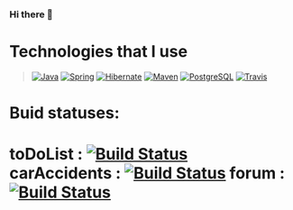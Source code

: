 ### Hi there 👋

# Technologies that I use

<blockquote>
<p><a target="_blank" rel="noopener noreferrer" href="https://camo.githubusercontent.com/22f7126df1dffab378e3330e065fa7548f49473ac679b7932ac2e2b1b93e17c6/68747470733a2f2f696d672e736869656c64732e696f2f62616467652f4a6176612d253345253344253230382d6f72616e6765"><img src="https://camo.githubusercontent.com/22f7126df1dffab378e3330e065fa7548f49473ac679b7932ac2e2b1b93e17c6/68747470733a2f2f696d672e736869656c64732e696f2f62616467652f4a6176612d253345253344253230382d6f72616e6765" alt="Java" data-canonical-src="https://img.shields.io/badge/Java-%3E%3D%208-orange" style="max-width:100%;"></a>
<a target="_blank" rel="noopener noreferrer" href="https://camo.githubusercontent.com/9fc04526c2f5222e3abeda6fe6cad6cdf4647d7af3d0913495ab2ecb5533f847/68747470733a2f2f696d672e736869656c64732e696f2f62616467652f537072696e672d253345253344253230352e302d677265656e"><img src="https://camo.githubusercontent.com/9fc04526c2f5222e3abeda6fe6cad6cdf4647d7af3d0913495ab2ecb5533f847/68747470733a2f2f696d672e736869656c64732e696f2f62616467652f537072696e672d253345253344253230352e302d677265656e" alt="Spring" data-canonical-src="https://img.shields.io/badge/Spring-%3E%3D%205.0-green" style="max-width:100%;"></a>
<a target="_blank" rel="noopener noreferrer" href="https://camo.githubusercontent.com/4fa0c04604af1f8bc2d8de18bb9b0100f7a45a994df212097047e28fbf29e66a/68747470733a2f2f696d672e736869656c64732e696f2f62616467652f48696265726e6174652d253345253344253230352e302d79656c6c6f77"><img src="https://camo.githubusercontent.com/4fa0c04604af1f8bc2d8de18bb9b0100f7a45a994df212097047e28fbf29e66a/68747470733a2f2f696d672e736869656c64732e696f2f62616467652f48696265726e6174652d253345253344253230352e302d79656c6c6f77" alt="Hibernate" data-canonical-src="https://img.shields.io/badge/Hibernate-%3E%3D%205.0-yellow" style="max-width:100%;"></a>
<a target="_blank" rel="noopener noreferrer" href="https://camo.githubusercontent.com/4886da20dce958a98bc852be5386f2a973f771ee4378bfdc4d2006e3bf3988af/68747470733a2f2f696d672e736869656c64732e696f2f62616467652f4d6176656e2d332d726564"><img src="https://camo.githubusercontent.com/4886da20dce958a98bc852be5386f2a973f771ee4378bfdc4d2006e3bf3988af/68747470733a2f2f696d672e736869656c64732e696f2f62616467652f4d6176656e2d332d726564" alt="Maven" data-canonical-src="https://img.shields.io/badge/Maven-3-red" style="max-width:100%;"></a>
<a target="_blank" rel="noopener noreferrer" href="https://camo.githubusercontent.com/054130fd061a76727e34edc657039b84da03dcc1e0155cc943c2becc11a00e0c/68747470733a2f2f696d672e736869656c64732e696f2f62616467652f506f737467726553514c2d253345253344253230392d626c7565"><img src="https://camo.githubusercontent.com/054130fd061a76727e34edc657039b84da03dcc1e0155cc943c2becc11a00e0c/68747470733a2f2f696d672e736869656c64732e696f2f62616467652f506f737467726553514c2d253345253344253230392d626c7565" alt="PostgreSQL" data-canonical-src="https://img.shields.io/badge/PostgreSQL-%3E%3D%209-blue" style="max-width:100%;"></a>
<a target="_blank" rel="noopener noreferrer" href="https://camo.githubusercontent.com/3d81e0bd1de3f21ab2ffffb9abfd0165286edfbeec2e969f1c61d45d5c320cfd/68747470733a2f2f696d672e736869656c64732e696f2f62616467652f5472617669732d43492d737563636573"><img src="https://camo.githubusercontent.com/3d81e0bd1de3f21ab2ffffb9abfd0165286edfbeec2e969f1c61d45d5c320cfd/68747470733a2f2f696d672e736869656c64732e696f2f62616467652f5472617669732d43492d737563636573" alt="Travis" data-canonical-src="https://img.shields.io/badge/Travis-CI-succes" style="max-width:100%;"></a></p>
</blockquote>

# Buid statuses:

# toDoList : [![Build Status](https://travis-ci.org/eRqa/job4j_toDoList.svg?branch=master)](https://travis-ci.org/eRqa/job4j_toDoList) carAccidents : [![Build Status](https://travis-ci.com/eRqa/job4j_car_accident.svg?branch=main)](https://travis-ci.com/eRqa/job4j_car_accident) forum : [![Build Status](https://travis-ci.com/eRqa/job4j_forum.svg?branch=master)](https://travis-ci.com/eRqa/job4j_forum)


<!--
**eRqa/eRqa** is a ✨ _special_ ✨ repository because its `README.md` (this file) appears on your GitHub profile.

Here are some ideas to get you started:

- 🔭 I’m currently working on ...
- 🌱 I’m currently learning ...
- 👯 I’m looking to collaborate on ...
- 🤔 I’m looking for help with ...
- 💬 Ask me about ...
- 📫 How to reach me: ...
- 😄 Pronouns: ...
- ⚡ Fun fact: ...
-->
